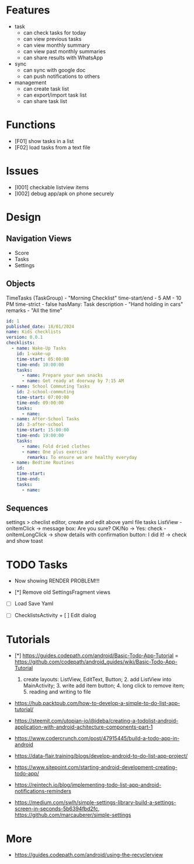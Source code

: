 

# Features

- task
	- can check tasks for today
	- can view previous tasks
	- can view monthly summary
	- can view past monthly summaries
	- can share results with WhatsApp
- sync
	- can sync with google doc
	- can push notifications to others
- management
	- can create task list
	- can export/import task list
	- can share task list


# Functions

- [F01] show tasks in a list
- [F02] load tasks from a text file

# Issues
- [I001] checkable listview items
- [I002] debug app/apk on phone securely

# Design

## Navigation Views

- Score
- Tasks
- Settings

## Objects

TimeTasks (TaskGroup)	- "Morning Checklist"
	time-start/end		- 5 AM - 10 PM
	time-strict			- false
	hasMany: Task
		description		- "Hand holding in cars"
		remarks			- "All the time"

```checklists.yaml
id: 1
published_date: 18/01/2024
name: Kids checklists
version: 0.0.1
checklists:
  - name: Wake-Up Tasks
    id: 1-wake-up
	time-start: 05:00:00
	time-end: 10:00:00
    tasks:
      - name: Prepare your own snacks
      - name: Get ready at doorway by 7:15 AM
  - name: School Commuting Tasks
    id: 2-school-commuting
	time-start: 07:00:00
	time-end: 09:00:00
    tasks:
      - name: 
  - name: After-School Tasks
    id: 3-after-school
	time-start: 15:00:00
	time-end: 19:00:00
    tasks:
      - name: Fold dried clothes
	  - name: One plus exercise
	    remarks: To ensure we are healthy everyday
  - name: Bedtime Routines
    id: 
	time-start: 
	time-end: 
    tasks:
      - name: 


```


## Sequences

settings > checlist editor, create and edit above yaml file
tasks ListView
	- onItemClick -> message box: Are you sure? OK/No -> Yes: check
	- onItemLongClick -> show details with confirmation button: I did it! -> check and show toast


# TODO Tasks

- Now showing RENDER PROBLEM!!!


- [*] Remove old SettingsFragment views
- [ ] Load Save Yaml
- [ ] ChecklistsActivity
	  + [ ] Edit dialog



# Tutorials

- [*] https://guides.codepath.com/android/Basic-Todo-App-Tutorial = https://github.com/codepath/android_guides/wiki/Basic-Todo-App-Tutorial
	1. create layouts: ListView, EditText, Button; 2. add ListView into MainActivity; 3. write add item button; 4. long click to remove item; 5. reading and writing to file

- https://hub.packtpub.com/how-to-develop-a-simple-to-do-list-app-tutorial/
- https://steemit.com/utopian-io/@ideba/creating-a-todolist-android-application-with-android-achitecture-components-part-1
- https://www.codercrunch.com/post/47915445/build-a-todo-app-in-android

- https://data-flair.training/blogs/develop-android-to-do-list-app-project/
- https://www.sitepoint.com/starting-android-development-creating-todo-app/


- https://reintech.io/blog/implementing-todo-list-app-android-notifications-reminders

- https://medium.com/swlh/simple-settings-library-build-a-settings-screen-in-seconds-5b6394fbd2fc, https://github.com/marcauberer/simple-settings

# More

- https://guides.codepath.com/android/using-the-recyclerview
